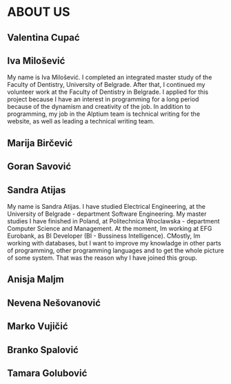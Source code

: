 ﻿# ABOUT US 


## Valentina Cupać 

## Iva Milošević

My name is Iva Milošević. I completed an integrated master study of the Faculty of Dentistry, University of Belgrade. After that, I continued my volunteer work at the Faculty of Dentistry in Belgrade. I applied for this project because I have an interest in programming for a long period because of the dynamism and creativity of the job. In addition to programming, my job in the Alptium team is technical writing for the website, as well as leading a technical writing team. 

## Marija Birčević

## Goran Savović 

## Sandra Atijas 
 
My name is Sandra Atijas. I have studied Electrical Engineering, at the University of Belgrade - department Software Engineering. My master studies I have finished in Poland, at Politechnica Wroclawska - department Computer Science and Management. At the moment, Im working at EFG Eurobank, as BI Developer (BI - Bussiness Intelligence). CMostly, Im working with databases, but I want to improve my knowladge in other parts of programming, other programming languages and to get the whole picture of some system. That was the reason why I have joined this group.  

## Anisja Maljm  

## Nevena Nešovanović

## Marko Vujičić

## Branko Spalović

## Tamara Golubović

